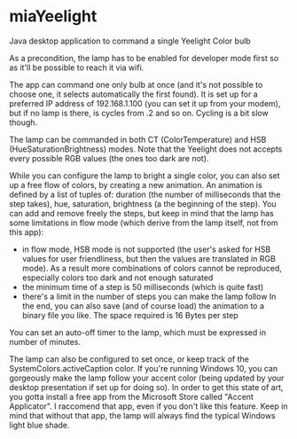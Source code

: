 # miaYeelight
Java desktop application to command a single Yeelight Color bulb

As a precondition, the lamp has to be enabled for developer mode first so as it'll be possible to reach it via wifi.

The app can command one only bulb at once (and it's not possible to choose one, it selects automatically the first found). It is set up for a preferred IP address of 192.168.1.100 (you can set it up from your modem), but if no lamp is there, is cycles from .2 and so on. Cycling is a bit slow though.

The lamp can be commanded in both CT (ColorTemperature) and HSB (HueSaturationBrightness) modes. Note that the Yeelight does not accepts every possible RGB values (the ones too dark are not).

While you can configure the lamp to bright a single color, you can also set up a free flow of colors, by creating a new animation. An animation is defined by a list of tuples of: duration (the number of milliseconds that the step takes), hue, saturation, brightness (a the beginning of the step). You can add and remove freely the steps, but keep in mind that the lamp has some limitations in flow mode (which derive from the lamp itself, not from this app):
- in flow mode, HSB mode is not supported (the user's asked for HSB values for user friendliness, but then the values are translated in RGB mode). As a result more combinations of colors cannot be reproduced, especially colors too dark and not enough saturated
- the minimum time of a step is 50 milliseconds (which is quite fast)
- there's a limit in the number of steps you can make the lamp follow
In the end, you can also save (and of course load) the animation to a binary file you like. The space required is 16 Bytes per step

You can set an auto-off timer to the lamp, which must be expressed in number of minutes.

The lamp can also be configured to set once, or keep track of the SystemColors.activeCaption color. If you're running Windows 10, you can gorgeously make the lamp follow your accent color (being updated by your desktop presentation if set up for doing so). In order to get this state of art, you gotta install a free app from the Microsoft Store called "Accent Applicator". I raccomend that app, even if you don't like this feature. Keep in mind that without that app, the lamp will always find the typical Windows light blue shade.
